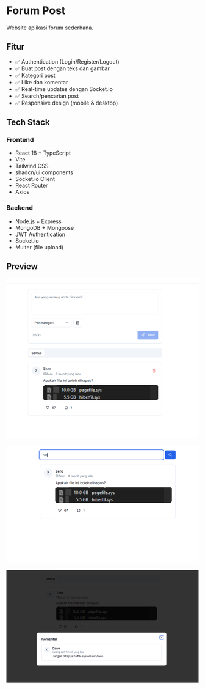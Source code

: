 # Forum Post

Website aplikasi forum sederhana.

## Fitur

- ✅ Authentication (Login/Register/Logout)
- ✅ Buat post dengan teks dan gambar
- ✅ Kategori post
- ✅ Like dan komentar
- ✅ Real-time updates dengan Socket.io
- ✅ Search/pencarian post
- ✅ Responsive design (mobile & desktop)

## Tech Stack

### Frontend

- React 18 + TypeScript
- Vite
- Tailwind CSS
- shadcn/ui components
- Socket.io Client
- React Router
- Axios

### Backend

- Node.js + Express
- MongoDB + Mongoose
- JWT Authentication
- Socket.io
- Multer (file upload)

## Preview

![Post Menu](images/g1.png)

![Search Menu](images/g2.png)

![Comment](images/g3.png)
